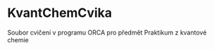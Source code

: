 KvantChemCvika
==============

Soubor cvičení v programu ORCA pro předmět Praktikum z kvantové chemie

